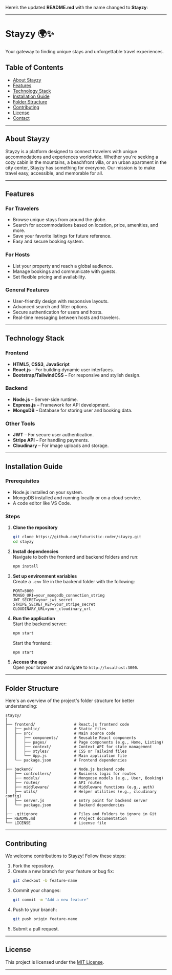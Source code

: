 Here’s the updated **README.md** with the name changed to **Stayzy**:

---

# **Stayzy** 🌍✨  
Your gateway to finding unique stays and unforgettable travel experiences.

## **Table of Contents**
- [About Stayzy](#about-stayzy)
- [Features](#features)
- [Technology Stack](#technology-stack)
- [Installation Guide](#installation-guide)
- [Folder Structure](#folder-structure)
- [Contributing](#contributing)
- [License](#license)
- [Contact](#contact)

---

## **About Stayzy**  
Stayzy is a platform designed to connect travelers with unique accommodations and experiences worldwide. Whether you're seeking a cozy cabin in the mountains, a beachfront villa, or an urban apartment in the city center, Stayzy has something for everyone. Our mission is to make travel easy, accessible, and memorable for all.

---

## **Features**  
### **For Travelers**  
- Browse unique stays from around the globe.  
- Search for accommodations based on location, price, amenities, and more.  
- Save your favorite listings for future reference.  
- Easy and secure booking system.  

### **For Hosts**  
- List your property and reach a global audience.  
- Manage bookings and communicate with guests.  
- Set flexible pricing and availability.

### **General Features**  
- User-friendly design with responsive layouts.  
- Advanced search and filter options.  
- Secure authentication for users and hosts.  
- Real-time messaging between hosts and travelers.  

---

## **Technology Stack**
### **Frontend**  
- **HTML5**, **CSS3**, **JavaScript**  
- **React.js** – For building dynamic user interfaces.  
- **Bootstrap/TailwindCSS** – For responsive and stylish design.

### **Backend**  
- **Node.js** – Server-side runtime.  
- **Express.js** – Framework for API development.  
- **MongoDB** – Database for storing user and booking data.  

### **Other Tools**  
- **JWT** – For secure user authentication.  
- **Stripe API** – For handling payments.  
- **Cloudinary** – For image uploads and storage.  

---

## **Installation Guide**
### **Prerequisites**
- Node.js installed on your system.  
- MongoDB installed and running locally or on a cloud service.  
- A code editor like VS Code.  

### **Steps**
1. **Clone the repository**  
   ```bash
   git clone https://github.com/futuristic-coder/stayzy.git
   cd stayzy
   ```

2. **Install dependencies**  
   Navigate to both the frontend and backend folders and run:  
   ```bash
   npm install
   ```

3. **Set up environment variables**  
   Create a `.env` file in the backend folder with the following:  
   ```env
   PORT=5000
   MONGO_URI=your_mongodb_connection_string
   JWT_SECRET=your_jwt_secret
   STRIPE_SECRET_KEY=your_stripe_secret
   CLOUDINARY_URL=your_cloudinary_url
   ```

4. **Run the application**  
   Start the backend server:  
   ```bash
   npm start
   ```  
   Start the frontend:  
   ```bash
   npm start
   ```  

5. **Access the app**  
   Open your browser and navigate to `http://localhost:3000`.

---

## **Folder Structure**
Here's an overview of the project's folder structure for better understanding:

```
stayzy/
│
├── frontend/                 # React.js frontend code
│   ├── public/               # Static files
│   ├── src/                  # Main source code
│   │   ├── components/       # Reusable React components
│   │   ├── pages/            # Page components (e.g., Home, Listing)
│   │   ├── context/          # Context API for state management
│   │   ├── styles/           # CSS or Tailwind files
│   │   └── App.js            # Main application file
│   └── package.json          # Frontend dependencies
│
├── backend/                  # Node.js backend code
│   ├── controllers/          # Business logic for routes
│   ├── models/               # Mongoose models (e.g., User, Booking)
│   ├── routes/               # API routes
│   ├── middleware/           # Middleware functions (e.g., auth)
│   ├── utils/                # Helper utilities (e.g., cloudinary config)
│   ├── server.js             # Entry point for backend server
│   └── package.json          # Backend dependencies
│
├── .gitignore                # Files and folders to ignore in Git
├── README.md                 # Project documentation
└── LICENSE                   # License file
```

---

## **Contributing**
We welcome contributions to Stayzy! Follow these steps:  
1. Fork the repository.  
2. Create a new branch for your feature or bug fix:  
   ```bash
   git checkout -b feature-name
   ```  
3. Commit your changes:  
   ```bash
   git commit -m "Add a new feature"
   ```  
4. Push to your branch:  
   ```bash
   git push origin feature-name
   ```  
5. Submit a pull request.

---

## **License**
This project is licensed under the [MIT License](LICENSE).

---
